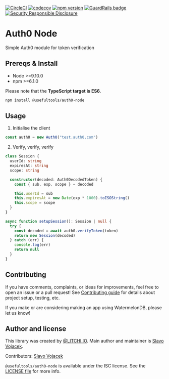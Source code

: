 [![CircleCI](https://circleci.com/gh/litchi-io/auth0-node.svg?style=svg)](https://circleci.com/gh/litchi-io/auth0-node)
[![codecov](https://codecov.io/gh/litchi-io/auth0-node/branch/master/graph/badge.svg)](https://codecov.io/gh/litchi-io/auth0-node)
[![npm version](https://img.shields.io/npm/v/@usefultools/auth0-node.svg)](https://www.npmjs.com/package/@usefultools/auth0-node)
[![GuardRails badge](https://badges.production.guardrails.io/litchi-io/auth0-node.svg)](https://www.guardrails.io)
[![Security Responsible Disclosure](https://img.shields.io/badge/Security-Responsible%20Disclosure-yellow.svg)](https://github.com/litchi-io/auth0-node/blob/master/SECURITY.md)

# Auth0 Node

Simple Auth0 module for token verification

## Prereqs & Install

* Node >=9.10.0
* npm >=6.1.0

Please note that the **TypeScript target is ES6**.

```sh
npm install @usefultools/auth0-node
```

## Usage

1) Initialise the client

```typescript
const auth0 = new Auth0("test.auth0.com")

```

2) Verify, verify, verify

```typescript
class Session {
  userId: string
  expiresAt: string
  scope: string

  constructor(decoded: Auth0DecodedToken) {
    const { sub, exp, scope } = decoded

    this.userId = sub
    this.expiresAt = new Date(exp * 1000).toISOString()
    this.scope = scope
  }
}

async function setupSession(): Session | null {
  try {
    const decoded = await auth0.verifyToken(token)
    return new Session(decoded)
  } catch (err) {
    console.log(err)
    return null
  }
}

```

## Contributing

If you have comments, complaints, or ideas for improvements, feel free to open an issue or a pull request! See [Contributing guide](./CONTRIBUTING.md) for details about project setup, testing, etc.

If you make or are considering making an app using WatermelonDB, please let us know!

## Author and license

This library was created by [@LITCHI.IO](https://github.com/litchi-io). Main author and maintainer is [Slavo Vojacek](https://github.com/slavovojacek).

Contributors: [Slavo Vojacek](https://github.com/slavovojacek)

`@usefultools/auth0-node` is available under the ISC license. See the [LICENSE file](./LICENSE.txt) for more info.
